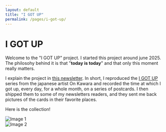 ```yaml
---
layout: default
title: "I GOT UP"
permalink: /pages/i-got-up/
---
```


# I GOT UP

Welcome to the "I GOT UP" project. I started this project around june 2025. 
The philosohy behind it is that "**today is today**" and that only this moment really matters.

I explain the project in [this newsletter](https://paolamasuzzo.substack.com/p/oggi-e-oggi).
In short, I reproduced the [I GOT UP](https://flashbak.com/creativity-from-boredom-and-routine-on-kawaras-i-got-up-postcards-1968-1979-418177/)
series from the japanese artist On Kawara and recorded the time at which I got up, every day, for a whole month, on a series
of postcards. I then shipped them to some of my newsletters readers, and they sent me back pictures of the cards in their favorite places.

Here is the collection!

<div class="gallery">
  <div class="gallery-item">
    <img src="{{ site.baseurl }}/assets/images/igotup/16_front.jpg" alt="Image 1">
  </div>
  <div class="gallery-item">
    <img src="{{ site.baseurl }}/assets/images/igotup/16_back.jpg" alt="Image 2">
  </div>
  <!-- Add more images here -->
</div>
